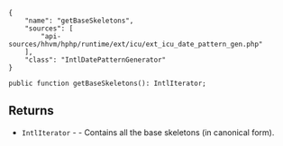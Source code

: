 ``` yamlmeta
{
    "name": "getBaseSkeletons",
    "sources": [
        "api-sources/hhvm/hphp/runtime/ext/icu/ext_icu_date_pattern_gen.php"
    ],
    "class": "IntlDatePatternGenerator"
}
```




``` Hack
public function getBaseSkeletons(): IntlIterator;
```




## Returns




+ ` IntlIterator ` - - Contains all the base skeletons (in canonical form).
<!-- HHAPIDOC -->

